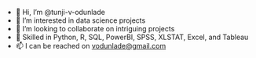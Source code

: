 - 👋 Hi, I’m @tunji-v-odunlade
- 👀 I’m interested in data science projects
- 💞️ I’m looking to collaborate on intriguing projects
- 💞️ Skilled in Python, R, SQL, PowerBI, SPSS, XLSTAT, Excel, and Tableau
- 📫 I can be reached on vodunlade@gmail.com

<!---
tunji-v-odunlade/tunji-v-odunlade is a ✨ special ✨ repository because its `README.md` (this file) appears on your GitHub profile.
You can click the Preview link to take a look at your changes.
--->
